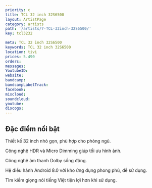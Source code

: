 ```yaml
---
priority: c
title: TCL 32 inch 32S6500
layout: ArtistPage
category: artists
path: '/artists/7-TCL-32inch-32S6500/'
key: tcl3232

meta: TCL 32 inch 32S6500
keywords: TCL 32 inch 32S6500
location: tivi
prices: 5.490
orders: 
messages: 
YoutubeID: 
website: 
bandcamp: 
bandcampLabelTrack: 
facebook: 
mixcloud: 
soundcloud: 
youtube: 
discogs: 
---
```

## Đặc điểm nổi bật

Thiết kế 32 inch nhỏ gọn, phù hợp cho phòng ngủ.

Công nghệ HDR và Micro Dimming giúp tối ưu hình ảnh.

Công nghệ âm thanh Dolby sống động.

Hệ điều hành Android 8.0 với kho ứng dụng phong phú, dễ sử dụng.

Tìm kiếm giọng nói tiếng Việt tiện lợi hơn khi sử dụng.